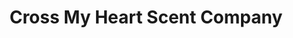 ---
title: "Cross My Heart Scent Company"
url: /cleburne/cross-my-heart-scent-company/
shop: Kerzen
---